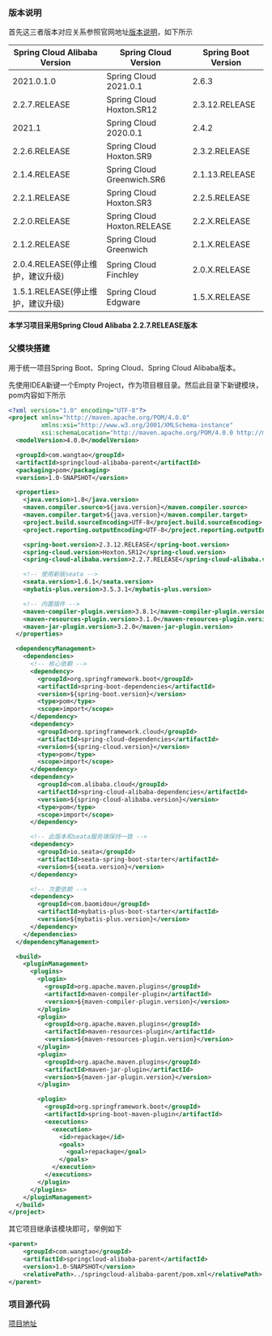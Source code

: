 ### 版本说明

首先这三者版本对应关系参照官网地址[版本说明](https://github.com/alibaba/spring-cloud-alibaba/wiki/%E7%89%88%E6%9C%AC%E8%AF%B4%E6%98%8E)，如下所示

| Spring Cloud Alibaba Version      | Spring Cloud Version        | Spring Boot Version |
| --------------------------------- | --------------------------- | ------------------- |
| 2021.0.1.0                        | Spring Cloud 2021.0.1       | 2.6.3               |
| 2.2.7.RELEASE                     | Spring Cloud Hoxton.SR12    | 2.3.12.RELEASE      |
| 2021.1                            | Spring Cloud 2020.0.1       | 2.4.2               |
| 2.2.6.RELEASE                     | Spring Cloud Hoxton.SR9     | 2.3.2.RELEASE       |
| 2.1.4.RELEASE                     | Spring Cloud Greenwich.SR6  | 2.1.13.RELEASE      |
| 2.2.1.RELEASE                     | Spring Cloud Hoxton.SR3     | 2.2.5.RELEASE       |
| 2.2.0.RELEASE                     | Spring Cloud Hoxton.RELEASE | 2.2.X.RELEASE       |
| 2.1.2.RELEASE                     | Spring Cloud Greenwich      | 2.1.X.RELEASE       |
| 2.0.4.RELEASE(停止维护，建议升级) | Spring Cloud Finchley       | 2.0.X.RELEASE       |
| 1.5.1.RELEASE(停止维护，建议升级) | Spring Cloud Edgware        | 1.5.X.RELEASE       |

**本学习项目采用Spring Cloud Alibaba 2.2.7.RELEASE版本**

### 父模块搭建

用于统一项目Spring Boot、Spring Cloud、Spring Cloud Alibaba版本。

先使用IDEA新键一个Empty Project，作为项目根目录。然后此目录下新键模块，pom内容如下所示

```xml
<?xml version="1.0" encoding="UTF-8"?>
<project xmlns="http://maven.apache.org/POM/4.0.0"
         xmlns:xsi="http://www.w3.org/2001/XMLSchema-instance"
         xsi:schemaLocation="http://maven.apache.org/POM/4.0.0 http://maven.apache.org/xsd/maven-4.0.0.xsd">
  <modelVersion>4.0.0</modelVersion>

  <groupId>com.wangtao</groupId>
  <artifactId>springcloud-alibaba-parent</artifactId>
  <packaging>pom</packaging>
  <version>1.0-SNAPSHOT</version>

  <properties>
    <java.version>1.8</java.version>
    <maven.compiler.source>${java.version}</maven.compiler.source>
    <maven.compiler.target>${java.version}</maven.compiler.target>
    <project.build.sourceEncoding>UTF-8</project.build.sourceEncoding>
    <project.reporting.outputEncoding>UTF-8</project.reporting.outputEncoding>

    <spring-boot.version>2.3.12.RELEASE</spring-boot.version>
    <spring-cloud.version>Hoxton.SR12</spring-cloud.version>
    <spring-cloud-alibaba.version>2.2.7.RELEASE</spring-cloud-alibaba.version>

    <!-- 使用新版seata -->
    <seata.version>1.6.1</seata.version>
    <mybatis-plus.version>3.5.3.1</mybatis-plus.version>

    <!-- 内置插件 -->
    <maven-compiler-plugin.version>3.8.1</maven-compiler-plugin.version>
    <maven-resources-plugin.version>3.1.0</maven-resources-plugin.version>
    <maven-jar-plugin.version>3.2.0</maven-jar-plugin.version>
  </properties>

  <dependencyManagement>
    <dependencies>
      <!-- 核心依赖 -->
      <dependency>
        <groupId>org.springframework.boot</groupId>
        <artifactId>spring-boot-dependencies</artifactId>
        <version>${spring-boot.version}</version>
        <type>pom</type>
        <scope>import</scope>
      </dependency>
      <dependency>
        <groupId>org.springframework.cloud</groupId>
        <artifactId>spring-cloud-dependencies</artifactId>
        <version>${spring-cloud.version}</version>
        <type>pom</type>
        <scope>import</scope>
      </dependency>
      <dependency>
        <groupId>com.alibaba.cloud</groupId>
        <artifactId>spring-cloud-alibaba-dependencies</artifactId>
        <version>${spring-cloud-alibaba.version}</version>
        <type>pom</type>
        <scope>import</scope>
      </dependency>

      <!-- 此版本和seata服务端保持一致 -->
      <dependency>
        <groupId>io.seata</groupId>
        <artifactId>seata-spring-boot-starter</artifactId>
        <version>${seata.version}</version>
      </dependency>

      <!-- 次要依赖 -->
      <dependency>
        <groupId>com.baomidou</groupId>
        <artifactId>mybatis-plus-boot-starter</artifactId>
        <version>${mybatis-plus.version}</version>
      </dependency>
    </dependencies>
  </dependencyManagement>

  <build>
    <pluginManagement>
      <plugins>
        <plugin>
          <groupId>org.apache.maven.plugins</groupId>
          <artifactId>maven-compiler-plugin</artifactId>
          <version>${maven-compiler-plugin.version}</version>
        </plugin>
        <plugin>
          <groupId>org.apache.maven.plugins</groupId>
          <artifactId>maven-resources-plugin</artifactId>
          <version>${maven-resources-plugin.version}</version>
        </plugin>
        <plugin>
          <groupId>org.apache.maven.plugins</groupId>
          <artifactId>maven-jar-plugin</artifactId>
          <version>${maven-jar-plugin.version}</version>
        </plugin>

        <plugin>
          <groupId>org.springframework.boot</groupId>
          <artifactId>spring-boot-maven-plugin</artifactId>
          <executions>
            <execution>
              <id>repackage</id>
              <goals>
                <goal>repackage</goal>
              </goals>
            </execution>
          </executions>
        </plugin>
      </plugins>
    </pluginManagement>
  </build>
</project>
```

其它项目继承该模块即可，举例如下

```xml
<parent>
    <groupId>com.wangtao</groupId>
    <artifactId>springcloud-alibaba-parent</artifactId>
    <version>1.0-SNAPSHOT</version>
    <relativePath>../springcloud-alibaba-parent/pom.xml</relativePath>
</parent>
```

### 项目源代码

[项目地址](https://github.com/wangtaoj/SpringCloudAlibaba)

